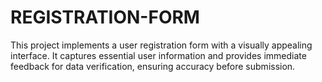 # REGISTRATION-FORM
This project implements a user registration form with a visually appealing interface. It captures essential user information and provides immediate feedback for data verification, ensuring accuracy before submission. 
